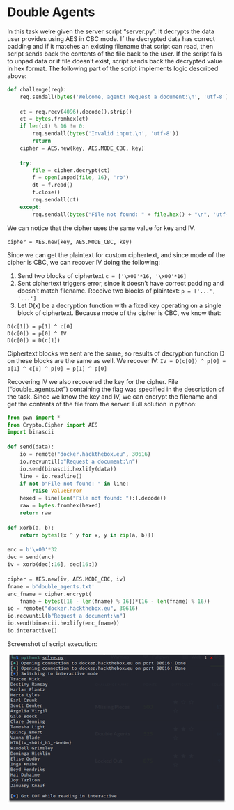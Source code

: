 # Double Agents
In this task we’re given the server script “server.py”. It decrypts the data user provides using AES in CBC mode. If the decrypted data has correct padding and if it matches an existing filename that script can read, then script sends back the contents of the file back to the user. If the script fails to unpad data or if file doesn’t exist, script sends back the decrypted value in hex format. 
The following part of the script implements logic described above:
```python
def challenge(req):
    req.sendall(bytes('Welcome, agent! Request a document:\n', 'utf-8'))

    ct = req.recv(4096).decode().strip()
    ct = bytes.fromhex(ct)
    if len(ct) % 16 != 0:
        req.sendall(bytes('Invalid input.\n', 'utf-8'))
        return
    cipher = AES.new(key, AES.MODE_CBC, key)

    try:
        file = cipher.decrypt(ct)
        f = open(unpad(file, 16), 'rb')
        dt = f.read()
        f.close()
        req.sendall(dt)
    except:
        req.sendall(bytes("File not found: " + file.hex() + "\n", 'utf-8'))
```
    
We can notice that the cipher uses the same value for key and IV.

```cipher = AES.new(key, AES.MODE_CBC, key)```

Since we can get the plaintext for custom ciphertext, and since mode of the cipher is CBC,  we can recover IV doing the following:
1.	Send two blocks of ciphertext
` c = ['\x00'*16, '\x00'*16] `
2.	Sent ciphertext triggers error, since it doesn’t have correct padding and doesn’t match filename. Receive two blocks of plaintext:
` p = ['...', '...'] `
3. Let D(x) be a decryption function with a fixed key operating on a single block of ciphertext. Because mode of the cipher is CBC, we know that:

```
D(c[1]) = p[1] ^ c[0]
D(c[0]) = p[0] ^ IV
D(c[0]) = D(c[1])
```

Ciphertext blocks we sent are the same, so results of decryption function D on these blocks are the same as well. 
We recover IV:
`IV = D(c[0]) ^ p[0] = p[1] ^ c[0] ^ p[0] = p[1] ^ p[0]`

Recovering IV we also recovered the key for the cipher.
File (“double_agents.txt”) containing the flag was specified in the description of the task.
Since we know the key and IV, we can encrypt the filename and get the contents of the file from the server.
Full solution in python:

```python
from pwn import *
from Crypto.Cipher import AES
import binascii

def send(data):
    io = remote("docker.hackthebox.eu", 30616)
    io.recvuntil(b"Request a document:\n")
    io.send(binascii.hexlify(data))
    line = io.readline()
    if not b"File not found: " in line:
        raise ValueError
    hexed = line[len("File not found: "):].decode()
    raw = bytes.fromhex(hexed)
    return raw

def xorb(a, b):
    return bytes([x ^ y for x, y in zip(a, b)])

enc = b'\x00'*32
dec = send(enc)
iv = xorb(dec[:16], dec[16:])

cipher = AES.new(iv, AES.MODE_CBC, iv)
fname = b'double_agents.txt'
enc_fname = cipher.encrypt(
    fname + bytes([16 - len(fname) % 16])*(16 - len(fname) % 16))
io = remote("docker.hackthebox.eu", 30616)
io.recvuntil(b"Request a document:\n")
io.send(binascii.hexlify(enc_fname))
io.interactive()
```

Screenshot of script execution:

![](pictures/2021-03-26-22-46-35.png)
